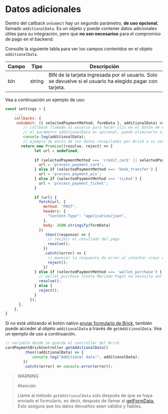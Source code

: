 # Datos adicionales

Dentro del callback `onSubmit` hay un segundo parámetro, **de uso opcional**, llamado `additionalData`. Es un objeto y puede contener datos adicionales útiles para su integración, pero que **no son necesarios** para el compromiso de pago en el backend.

Consulte la siguiente tabla para ver los campos contenidos en el objeto `additionalData`.

| Campo | Tipo | Descripción |
|--- |--- | --- |
| bin | string | BIN de la tarjeta ingresada por el usuario. Solo se devuelve si el usuario ha elegido pagar con tarjeta. |

Vea a continuación un ejemplo de uso:

```javascript
const settings = {
    ...,
    callbacks: {
     onSubmit: ({ selectedPaymentMethod, formData }, additionalData) => {
        // callback llamado al usuario para hacer clic en el botón de envío de datos
        // el parámetro additionalData es opcional, puede eliminarlo si lo desea 
        console.log(additionalData);
        // ejemplo de envío de los datos recopilados por Brick a su servidor
       return new Promise((resolve, reject) => {
             let url = undefined;
 
             if (selectedPaymentMethod === 'credit_card' || selectedPaymentMethod === 'debit_card') {
               url = 'process_payment_card';
             } else if (selectedPaymentMethod === 'bank_transfer') {
               url = 'process_payment_pix';
             } else if (selectedPaymentMethod === 'ticket') {
               url = 'process_payment_ticket';
             }
 
             if (url) {
               fetch(url, {
                 method: "POST",
                 headers: {
                   "Content-Type": "application/json",
                 },
                 body: JSON.stringify(formData)
               })
                 .then((response) => {
                   // recibir el resultado del pago
                   resolve();
                 })
                 .catch((error) => {
                   // manejar la respuesta de error al intentar crear el pago
                   reject();
                 })
             } else if (selectedPaymentMethod === 'wallet_purchase') {
               // wallet_purchase (Conta Mercado Pago) no necesita ser enviada desde el backend
               resolve();
             } else {
               reject();
             }
           });
      },
    },
}

```

Si no está utilizando el botón nativo [enviar formulario de Brick](/developers/es/docs/checkout-bricks/payment-brick/additional-customization/hide-element), también puede acceder al objeto `additionalData` a través de `getAdditionalData`. Vea un ejemplo de uso a continuación.

```javascript
// variable donde se guarda el controller del Brick
cardPaymentBrickController.getAdditionalData()
        .then((additionalData) => {
            console.log("Additional data:", additionalData);
        })
        .catch((error) => console.error(error));
```

> WARNING
>
> Atención
>
> Llame al método `getAdditionalData` solo después de que se haya enviado el formulario, es decir, después de llamar al [getFormData.](/developers/es/docs/checkout-bricks/payment-brick/additional-customization/hide-element) Esto asegura que los datos devueltos sean válidos y fiables.